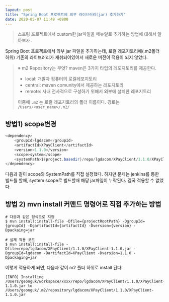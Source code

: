 ```yaml
---
layout: post
title: "Spring Boot 프로젝트에 외부 라이브러리(jar) 추가하기"
date: 2020-05-07 11:49 +0900
---
```


> 스프링 프로젝트에서 custom한 jar파일을 메뉴얼로 추가하는 방법에 대해서 알아보자 . 

Spring Boot 프로젝트에서 외부 jar 파일을 추가하는데, 로컬 레포지토리에(.m2폴더 하위) 기존의 라이브러리가 캐쉬되어있어서 새로운 버전이 적용이 되지 않았다. 

> ※  m2 Repository는 무엇? 
> maven은 3가지 타입의 레포지토리를 제공한다.
>
> - local: 개발자 컴퓨터의 로컬레포지토리
> - central: maven comunity에서 제공하는 레포지토리
> - remote: 사내 전사적으로 구성하기 위해서 외부에 설치한 레포지토리 
>
> 이중에 `.m2` 는 로컬 레포지토리의 폴더 이름이다.  경로는 `/Users/<user_name>/.m2/`



## 방법1) scope변경

```java
<dependency>
    <groupId>lgdacom</groupId>
    <artifactId>XPayClient</artifactId>
    <version>1.1.0</version>
    <scope>system</scope>
    <systemPath>${project.basedir}/repo/lgdacom/XPayClient/1.1.0/XPayClient-1.1.0.jar</systemPath>
</dependency>
```

다음과 같이 scope와 SystemPath를 직접 설정했다. 하지만 문제는 jenkins를 통한 빌드를 할때, system scope로 빌드할때 해당 jar파일이 누락된다. 결국 적용할 수 없었다. 



## 방법 2) mvn install 커맨드 명령어로 직접 추가하는 방법

```shell
# 다음과 같은 형식으로 지정
$ mvn install:install-file -Dfile={projectRootPath} -DgroupId={groupId} -DgartifactId={artifactId} -Dversion={version} -Dpackaing=jar

# 실제 적용 코드 
$ mvn install:install-file -Dfile=repo/lgdacom/XPayClient/1.1.0/XPayClient-1.1.0.jar -DgroupId=lgdacom -DartifactId=XPayClient -Dversion=1.1.0 -Dpackaging=jar
```

이렇게 적용하게 되면,  다음과 같이 m2 폴더 하위로 install 된다.

```shell
[INFO] Installing /Users/geonguk/workspace/xxxx/repo/lgdacom/XPayClient/1.1.0/XPayClient-1.1.0.jar to /Users/geonguk/.m2/repository/lgdacom/XPayClient/1.1.0/XPayClient-1.1.0.jar

```

